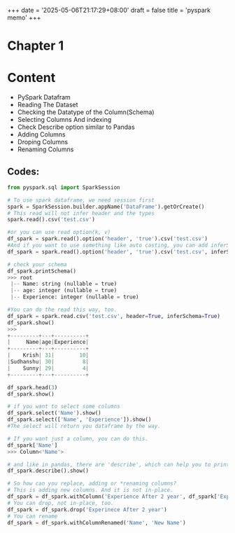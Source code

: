 +++
date = '2025-05-06T21:17:29+08:00'
draft = false 
title = 'pyspark memo'
+++
# Chapter 1
# Content
- PySpark Datafram
- Reading The Dataset
- Checking the Datatype of the Column(Schema)
- Selecting Columns And indexing
- Check Describe option similar to Pandas
- Adding Columns
- Droping Columns
- Renaming Columns

## Codes:
```python
from pyspark.sql import SparkSession

# To use spark dataframe, we need session first
spark = SparkSession.builder.appName('DataFrame').getOrCreate()
# This read will not infer header and the types
spark.read().csv('test.csv')

#or you can use read option(k, v)
df_spark = spark.read().option('header', 'true').csv('test.csv')
#And if you want to use something like auto casting, you can add inferSchema
df_spark = spark.read().option('header', 'true').csv('test.csv', inferSchema=True)

# check your schema
df_spark.printSchema()
>>> root
 |-- Name: string (nullable = true)
 |-- age: integer (nullable = true)
 |-- Experience: integer (nullable = true)

#You can do the read this way, too.
df_spark = spark.read.csv('test.csv', header=True, inferSchema=True)
df_spark.show()
>>>
+---------+---+----------+
|     Name|age|Experience|
+---------+---+----------+
|    Krish| 31|        10|
|Sudhanshu| 30|         8|
|    Sunny| 29|         4|
+---------+---+----------+

df_spark.head(3)
df_spark.show()

# if you want to select some columns
df_spark.select('Name').show()
df_spark.select(['Name', 'Experience']).show()
#The select will return you dataframe by the way.

# If you want just a column, you can do this.
df_spark['Name']
>>> Column<'Name'>

# and like in pandas, there are 'describe', which can help you to print the statistics of your data. by the way, describe returns you a dataframe. 
df_spark.describe().show()

# So how can you replace, adding or *renaming columns?
# This is adding new columns. And it is not in-place.
df_spark = df_spark.withColumn('Experience After 2 year', df_spark['Experience'] + 2)
# You can drop, not in-place, too.
df_spark = df_spark.drop('Experinece After 2 year')
# You can rename
df_spark = df_spark.withColumnRenamed('Name', 'New Name')
```
